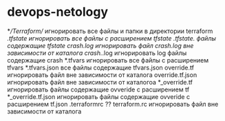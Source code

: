 # devops-netology
**/Terraform/* игнорировать все файлы и папки в директории terraform
*.tfstate игнорировать все файлы с расширением tfstate
*.tfstate.* файлы содержащие tfstate
crash.log игнорировать файл crash.log вне зависимости от каталога
crash.*.log игнорировать log файлы содержащие crash
*.tfvars игнорировать все файлы с расширением tfvars
*.tfvars.json все файлы содержащие tfvars.json
override.tf игнорировать файл вне зависимости от каталога
override.tf.json  игнорировать файл вне зависимости от каталогоа
*_override.tf игнорировать файлы содержащие ovveride с расширением tf
*_override.tf.json игнорировать файлы содержащие ovveride с расширением tf.json
.terraformrc ?? 
terraform.rc игнорировать файл вне зависимости от каталога



